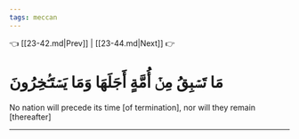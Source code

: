 ```yaml
---
tags: meccan
---
```


👈 [[23-42.md|Prev]] | [[23-44.md|Next]] 👉

# مَا تَسۡبِقُ مِنۡ أُمَّةٍ أَجَلَهَا وَمَا يَسۡتَـٔۡخِرُونَ

No nation will precede its time [of termination], nor will they remain [thereafter]

---

